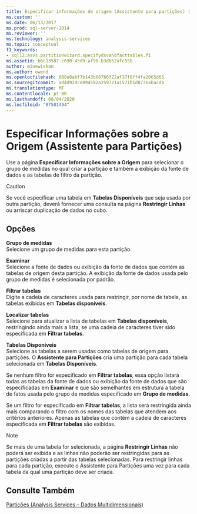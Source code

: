 ```yaml
---
title: Especificar informações de origem (Assistente para partições) | Microsoft Docs
ms.custom: ''
ms.date: 06/13/2017
ms.prod: sql-server-2014
ms.reviewer: ''
ms.technology: analysis-services
ms.topic: conceptual
f1_keywords:
- sql12.asvs.partitionwizard.specifydsvandfacttables.f1
ms.assetid: b6c13587-c690-45d9-af90-b3d652afc55b
author: minewiskan
ms.author: owend
ms.openlocfilehash: 088a8abf7b143b68766f22af37f8ff4fa2065d65
ms.sourcegitcommit: ad4d92dce894592a259721a1571b1d8736abacdb
ms.translationtype: MT
ms.contentlocale: pt-BR
ms.lasthandoff: 08/04/2020
ms.locfileid: "87581494"
---
```

# <a name="specify-source-information-partition-wizard"></a>Especificar Informações sobre a Origem (Assistente para Partições)
  Use a página **Especificar Informações sobre a Origem** para selecionar o grupo de medidas no qual criar a partição e também a exibição da fonte de dados e as tabelas de filtro da partição.  
  
> [!CAUTION]  
>  Se você especificar uma tabela em **Tabelas Disponíveis** que seja usada por outra partição, deverá fornecer uma consulta na página **Restringir Linhas** ou arriscar duplicação de dados no cubo.  
  
## <a name="options"></a>Opções  
 **Grupo de medidas**  
 Selecione um grupo de medidas para esta partição.  
  
 **Examinar**  
 Selecione a fonte de dados ou exibição da fonte de dados que contém as tabelas de origem desta partição. A exibição da fonte de dados usada pelo grupo de medidas é selecionada por padrão.  
  
 **Filtrar tabelas**  
 Digite a cadeia de caracteres usada para restringir, por nome de tabela, as tabelas exibidas em **Tabelas disponíveis**.  
  
 **Localizar tabelas**  
 Selecione para atualizar a lista de tabelas em **Tabelas disponíveis**, restringindo ainda mais a lista, se uma cadeia de caracteres tiver sido especificada em **Filtrar tabelas**.  
  
 **Tabelas Disponíveis**  
 Selecione as tabelas a serem usadas como tabelas de origem para partições. O **Assistente para Partições** cria uma partição para cada tabela selecionada em **Tabelas Disponíveis**.  
  
 Se nenhum filtro for especificado em **Filtrar tabelas**, essa opção listará todas as tabelas da fonte de dados ou exibição da fonte de dados que são especificadas em **Examinar** e que são semelhantes em estrutura à tabela de fatos usada pelo grupo de medidas especificado em **Grupo de medidas**.  
  
 Se um filtro for especificado em **Filtrar tabelas**, a lista será restringida ainda mais comparando o filtro com os nomes das tabelas que atendem aos critérios anteriores. Apenas as tabelas que contêm a cadeia de caracteres especificada em **Filtrar tabelas** são exibidas.  
  
> [!NOTE]  
>  Se mais de uma tabela for selecionada, a página **Restringir Linhas** não poderá ser exibida e as linhas não poderão ser restringidas para as partições criadas a partir das tabelas selecionadas. Para restringir linhas para cada partição, execute o Assistente para Partições uma vez para cada tabela da qual uma partição deve ser criada.  
  
## <a name="see-also"></a>Consulte Também  
 [Partições &#40;Analysis Services – Dados Multidimensionais&#41;](multidimensional-models-olap-logical-cube-objects/partitions-analysis-services-multidimensional-data.md)  
  
  
